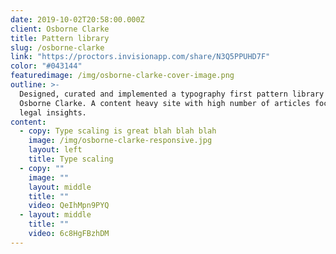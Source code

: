 ```yaml
---
date: 2019-10-02T20:58:00.000Z
client: Osborne Clarke
title: Pattern library
slug: /osborne-clarke
link: "https://proctors.invisionapp.com/share/N3Q5PPUHD7F"
color: "#043144"
featuredimage: /img/osborne-clarke-cover-image.png
outline: >-
  Designed, curated and implemented a typography first pattern library for
  Osborne Clarke. A content heavy site with high number of articles focusing on
  legal insights.
content:
  - copy: Type scaling is great blah blah blah
    image: /img/osborne-clarke-responsive.jpg
    layout: left
    title: Type scaling
  - copy: ""
    image: ""
    layout: middle
    title: ""
    video: QeIhMpn9PYQ
  - layout: middle
    title: ""
    video: 6c8HgFBzhDM
---
```

